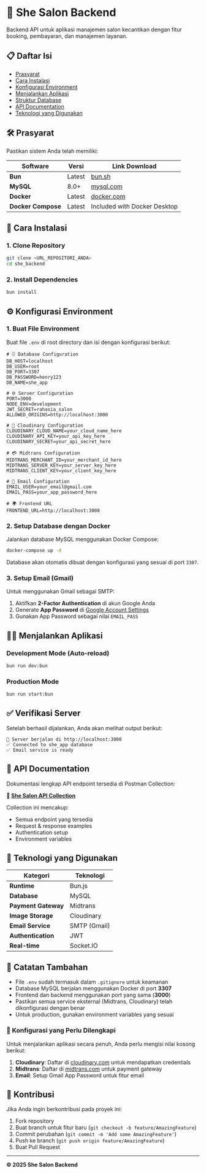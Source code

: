 # 💅 She Salon Backend

Backend API untuk aplikasi manajemen salon kecantikan dengan fitur booking, pembayaran, dan manajemen layanan.

## 📋 Daftar Isi

- [Prasyarat](#prasyarat)
- [Cara Instalasi](#cara-instalasi)
- [Konfigurasi Environment](#konfigurasi-environment)
- [Menjalankan Aplikasi](#menjalankan-aplikasi)
- [Struktur Database](#struktur-database)
- [API Documentation](#api-documentation)
- [Teknologi yang Digunakan](#teknologi-yang-digunakan)

## 🛠️ Prasyarat

Pastikan sistem Anda telah memiliki:

| Software | Versi | Link Download |
|----------|-------|---------------|
| **Bun** | Latest | [bun.sh](https://bun.sh) |
| **MySQL** | 8.0+ | [mysql.com](https://dev.mysql.com/downloads/) |
| **Docker** | Latest | [docker.com](https://www.docker.com/get-started) |
| **Docker Compose** | Latest | Included with Docker Desktop |

## 🚀 Cara Instalasi

### 1. Clone Repository

```bash
git clone <URL_REPOSITORI_ANDA>
cd she_backend
```

### 2. Install Dependencies

```bash
bun install
```

## ⚙️ Konfigurasi Environment

### 1. Buat File Environment

Buat file `.env` di root directory dan isi dengan konfigurasi berikut:

```env
# 🗄️ Database Configuration
DB_HOST=localhost
DB_USER=root
DB_PORT=3307
DB_PASSWORD=henry123
DB_NAME=she_app

# 🌐 Server Configuration
PORT=3000
NODE_ENV=development
JWT_SECRET=rahasia_salon
ALLOWED_ORIGINS=http://localhost:3000

# 📸 Cloudinary Configuration
CLOUDINARY_CLOUD_NAME=your_cloud_name_here
CLOUDINARY_API_KEY=your_api_key_here
CLOUDINARY_SECRET=your_api_secret_here

# 💳 Midtrans Configuration
MIDTRANS_MERCHANT_ID=your_merchant_id_here
MIDTRANS_SERVER_KEY=your_server_key_here
MIDTRANS_CLIENT_KEY=your_client_key_here

# 📧 Email Configuration
EMAIL_USER=your_email@gmail.com
EMAIL_PASS=your_app_password_here

# 🌍 Frontend URL
FRONTEND_URL=http://localhost:3000
```

### 2. Setup Database dengan Docker

Jalankan database MySQL menggunakan Docker Compose:

```bash
docker-compose up -d
```

Database akan otomatis dibuat dengan konfigurasi yang sesuai di port `3307`.

### 3. Setup Email (Gmail)

Untuk menggunakan Gmail sebagai SMTP:

1. Aktifkan **2-Factor Authentication** di akun Google Anda
2. Generate **App Password** di [Google Account Settings](https://myaccount.google.com/apppasswords)
3. Gunakan App Password sebagai nilai `EMAIL_PASS`

## 🏃‍♂️ Menjalankan Aplikasi

### Development Mode (Auto-reload)

```bash
bun run dev:bun
```

### Production Mode

```bash
bun run start:bun
```

## ✅ Verifikasi Server

Setelah berhasil dijalankan, Anda akan melihat output berikut:

```
🚀 Server berjalan di http://localhost:3000
✅ Connected to she_app database
✅ Email service is ready
```

## 📖 API Documentation

Dokumentasi lengkap API endpoint tersedia di Postman Collection:

**🔗 [She Salon API Collection](https://she-salon-api.postman.co/workspace/My-Workspace~e1515782-5d9b-472e-8315-582bd2107681/collection/44888388-78dfc5ba-6501-4830-90bc-2f07f7d53549?action=share&source=copy-link&creator=44888388)**

Collection ini mencakup:
- Semua endpoint yang tersedia
- Request & response examples
- Authentication setup
- Environment variables

## 🔧 Teknologi yang Digunakan

| Kategori | Teknologi |
|----------|-----------|
| **Runtime** | Bun.js |
| **Database** | MySQL |
| **Payment Gateway** | Midtrans |
| **Image Storage** | Cloudinary |
| **Email Service** | SMTP (Gmail) |
| **Authentication** | JWT |
| **Real-time** | Socket.IO |

## 📝 Catatan Tambahan

- File `.env` sudah termasuk dalam `.gitignore` untuk keamanan
- Database MySQL berjalan menggunakan Docker di port **3307**
- Frontend dan backend menggunakan port yang sama (**3000**)
- Pastikan semua service eksternal (Midtrans, Cloudinary) telah dikonfigurasi dengan benar
- Untuk production, gunakan environment variables yang sesuai

### 🔧 Konfigurasi yang Perlu Dilengkapi

Untuk menjalankan aplikasi secara penuh, Anda perlu mengisi nilai kosong berikut:

1. **Cloudinary**: Daftar di [cloudinary.com](https://cloudinary.com) untuk mendapatkan credentials
2. **Midtrans**: Daftar di [midtrans.com](https://midtrans.com) untuk payment gateway
3. **Email**: Setup Gmail App Password untuk fitur email

## 🤝 Kontribusi

Jika Anda ingin berkontribusi pada proyek ini:

1. Fork repository
2. Buat branch untuk fitur baru (`git checkout -b feature/AmazingFeature`)
3. Commit perubahan (`git commit -m 'Add some AmazingFeature'`)
4. Push ke branch (`git push origin feature/AmazingFeature`)
5. Buat Pull Request

---

**© 2025 She Salon Backend**
